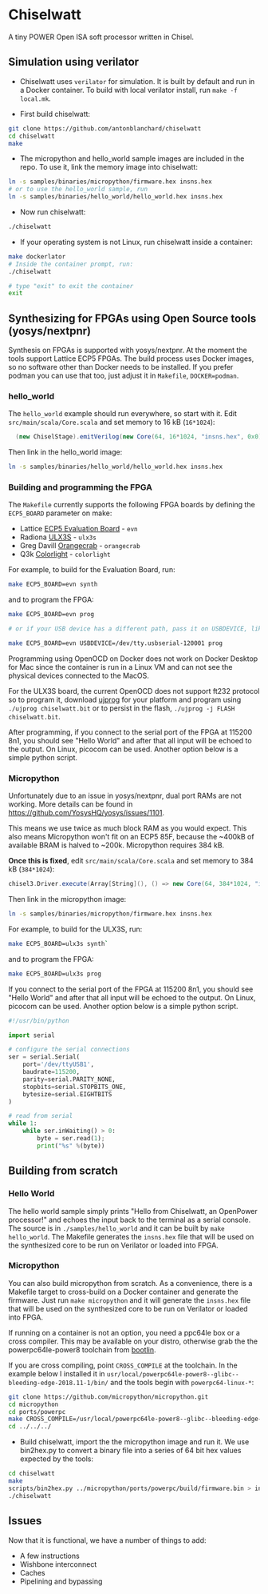 # Chiselwatt

A tiny POWER Open ISA soft processor written in Chisel.

## Simulation using verilator

* Chiselwatt uses `verilator` for simulation. It is built by default and run in
a Docker container. To build with local verilator install, run ``make -f local.mk``.

* First build chiselwatt:

```sh
git clone https://github.com/antonblanchard/chiselwatt
cd chiselwatt
make
```

* The micropython and hello_world sample images are included in the repo. To use
it, link the memory image into chiselwatt:

```sh
ln -s samples/binaries/micropython/firmware.hex insns.hex
# or to use the hello_world sample, run
ln -s samples/binaries/hello_world/hello_world.hex insns.hex
```

* Now run chiselwatt:

```sh
./chiselwatt
```

* If your operating system is not Linux, run chiselwatt inside a container:

```sh
make dockerlator
# Inside the container prompt, run:
./chiselwatt

# type "exit" to exit the container
exit
```

## Synthesizing for FPGAs using Open Source tools (yosys/nextpnr)

Synthesis on FPGAs is supported with yosys/nextpnr. At the moment the tools support
Lattice ECP5 FPGAs. The build process uses Docker images, so no software other
than Docker needs to be installed. If you prefer podman you can use that too,
just adjust it in `Makefile`, `DOCKER=podman`.

### hello_world

The `hello_world` example should run everywhere, so start with it.
Edit `src/main/scala/Core.scala` and set memory to 16 kB (`16*1024`):

```scala
  (new ChiselStage).emitVerilog(new Core(64, 16*1024, "insns.hex", 0x0))
```

Then link in the hello_world image:

```sh
ln -s samples/binaries/hello_world/hello_world.hex insns.hex
```

### Building and programming the FPGA

The `Makefile` currently supports the following FPGA boards by defining the `ECP5_BOARD` parameter on make:

* Lattice [ECP5 Evaluation Board](http://www.latticesemi.com/ecp5-evaluation) - `evn`
* Radiona [ULX3S](https://radiona.org/ulx3s/) - `ulx3s`
* Greg Davill [Orangecrab](https://github.com/gregdavill/OrangeCrab) - `orangecrab`
* Q3k [Colorlight](https://github.com/q3k/chubby75/tree/master/5a-75b) - `colorlight`

For example, to build for the Evaluation Board, run:

```sh
make ECP5_BOARD=evn synth
```

and to program the FPGA:

```sh
make ECP5_BOARD=evn prog

# or if your USB device has a different path, pass it on USBDEVICE, like:

make ECP5_BOARD=evn USBDEVICE=/dev/tty.usbserial-120001 prog
```

Programming using OpenOCD on Docker does not work on Docker Desktop for Mac since the container is run in a Linux VM and can not see the physical devices connected to the MacOS.

For the ULX3S board, the current OpenOCD does not support ft232 protocol so to program it, download [ujprog](https://github.com/emard/ulx3s-bin/tree/master/usb-jtag) for your platform and program using `./ujprog chiselwatt.bit` or to persist in the flash, `./ujprog -j FLASH chiselwatt.bit`.

After programming, if you connect to the serial port of the FPGA at 115200 8n1, you should see "Hello World"
and after that all input will be echoed to the output. On Linux, picocom can be used.
Another option below is a simple python script.

### Micropython

Unfortunately due to an issue in yosys/nextpnr, dual port RAMs are not
working. More details can be found in <https://github.com/YosysHQ/yosys/issues/1101>.

This means we use twice as much block RAM as you would expect. This also means
Micropython won't fit on an ECP5 85F, because the ~400kB of available BRAM is halved
to ~200k. Micropython requires 384 kB.

**Once this is fixed**, edit `src/main/scala/Core.scala` and set memory to 384 kB (`384*1024`):

```scala
chisel3.Driver.execute(Array[String](), () => new Core(64, 384*1024, "insns.hex", 0x0))
```

Then link in the micropython image:

```sh
ln -s samples/binaries/micropython/firmware.hex insns.hex
```

For example, to build for the ULX3S, run:

```sh
make ECP5_BOARD=ulx3s synth`
```

and to program the FPGA:

```sh
make ECP5_BOARD=ulx3s prog
```

If you connect to the serial port of the FPGA at 115200 8n1, you should see "Hello World"
and after that all input will be echoed to the output. On Linux, picocom can be used.
Another option below is a simple python script.

```python
#!/usr/bin/python

import serial

# configure the serial connections
ser = serial.Serial(
    port='/dev/ttyUSB1',
    baudrate=115200,
    parity=serial.PARITY_NONE,
    stopbits=serial.STOPBITS_ONE,
    bytesize=serial.EIGHTBITS
)

# read from serial
while 1:
    while ser.inWaiting() > 0:
        byte = ser.read(1);
        print("%s" %(byte))
```

## Building from scratch

### Hello World

The hello world sample simply prints "Hello from Chiselwatt, an OpenPower processor!"
and echoes the input back to the terminal as a serial console.
The source is in `./samples/hello_world` and it can be built by `make hello_world`.
The Makefile generates the `insns.hex` file that will be used on the synthesized
core to be run on Verilator or loaded into FPGA.

### Micropython

You can also build micropython from scratch. As a convenience, there is a Makefile
target to cross-build on a Docker container and generate the firmware.
Just run `make micropython` and it will generate the `insns.hex` file that will
be used on the synthesized core to be run on Verilator or loaded into FPGA.

If running on a container is not an option, you need a ppc64le box or a cross compiler.
This may be available on your distro, otherwise grab the the powerpc64le-power8
toolchain from [bootlin](https://toolchains.bootlin.com).

If you are cross compiling, point `CROSS_COMPILE` at the toolchain. In the
example below I installed it in `usr/local/powerpc64le-power8--glibc--bleeding-edge-2018.11-1/bin/`
and the tools begin with `powerpc64-linux-*`:

```sh
git clone https://github.com/micropython/micropython.git
cd micropython
cd ports/powerpc
make CROSS_COMPILE=/usr/local/powerpc64le-power8--glibc--bleeding-edge-2018.11-1/bin/powerpc64le-linux- -j$(nproc)
cd ../../../
```

* Build chiselwatt, import the the micropython image and run it. We use
bin2hex.py to convert a binary file into a series of 64 bit hex values
expected by the tools:

```sh
cd chiselwatt
make
scripts/bin2hex.py ../micropython/ports/powerpc/build/firmware.bin > insns.hex
./chiselwatt
```

## Issues

Now that it is functional, we have a number of things to add:

* A few instructions
* Wishbone interconnect
* Caches
* Pipelining and bypassing
